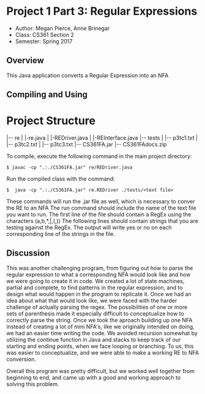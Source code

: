 # Project 1 Part 3: Regular Expressions

* Author: Megan Pierce, Anne Brinegar
* Class: CS361 Section 2
* Semester: Spring 2017

## Overview

This Java application converts a Regular Expression into an NFA

## Compiling and Using

  # Project Structure
  |-- re
  | |-re.java
  | |-REDriver.java
  | |-REInterface.java
  |-- tests
  | |-- p3tc1.txt
  | |-- p3tc2.txt
  | |-- p3tc3.txt
  |-- CS361FA.jar
  |-- CS361FAdocs.zip


To compile, execute the following command in the main project directory:
```
$ javac -cp ".:./CS361FA.jar" re/REDriver.java
```

Run the compiled class with the command:
```
$  java -cp ".:./CS361FA.jar" re.REDriver ./tests/<text file>
```

These commands will run the .jar file as well, which is necessary to conver the RE to an NFA
The run command should include the name of the text file you want to run. 
The first line of the file should contain a RegEx using the characters (a,b,*,|,(,))
The following lines should contain strings that you are testing against the RegEx.
The output will write yes or no on each corresponding line of the strings in the file.


## Discussion

This was another challenging program, from figuring out how to parse the regular expression to what a corresponding NFA would look like and how we were going to create it in code. We created a lot of state machines, partial and complete, to find patterns in the regular expression, and to design what would happen in the program to replicate it. Once we had an idea about what that would look like, we were faced with the harder challenge of actually parsing the regex. The possibilities of one or more sets of parenthesis made it especially difficult to conceptualize how to correctly parse the string. Once we took the aproach building up one NFA instead of creating a lot of mini NFA's, like we originally intended on doing, we had an easier time writing the code. We avoided recursion somewhat by utilizing the continue function in Java and stacks to keep track of our starting and ending points, when we face looping or branching. To us, this was easier to conceptualize, and we were able to make a working RE to NFA conversion.

Overall this program was pretty difficult, but we worked well together from beginning to end, and came up with a good and working approach to solving this problem.

